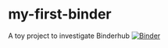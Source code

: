 # my-first-binder
A toy project to investigate Binderhub
[![Binder](https://k8s.stfc.skao.int/binderhub/badge_logo.svg)](https://k8s.stfc.skao.int/binderhub/v2/gh/ajc-osl/my-first-binder/HEAD)
